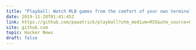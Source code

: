 ```yaml
---
title: "Playball: Watch MLB games from the comfort of your own terminal"
date: 2019-11-28T01:41:45Z
link: https://github.com/paaatrick/playball?utm_medium=RSS&utm_source=hune
site: github.com
topic: Hacker News
draft: false
---
```

